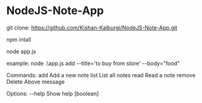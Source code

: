 # NodeJS-Note-App

git clone: https://github.com/Kishan-Kalburgi/NodeJS-Note-App.git

npm intall

node app.js

example:  node .\app.js add --title='to buy from store' --body="food"

Commands:
  add     Add a new note
  list    List all notes
  read    Read a note
  remove  Delete Above message

Options:
  --help  Show help                                                    [boolean]
